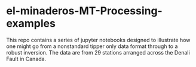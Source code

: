 # el-minaderos-MT-Processing-examples
This repo contains a series of jupyter notebooks designed to illustrate how one might go from a nonstandard tipper only data format through to a robust inversion. The data are from 29 stations arranged across the Denali Fault in Canada.
